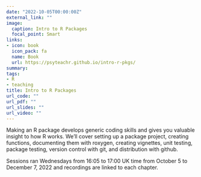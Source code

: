 ```yaml
---
date: "2022-10-05T00:00:00Z"
external_link: ""
image:
  caption: Intro to R Packages
  focal_point: Smart
links:
- icon: book
  icon_pack: fa
  name: Book
  url: https://psyteachr.github.io/intro-r-pkgs/
summary: 
tags:
- R
- teaching
title: Intro to R Packages
url_code: ""
url_pdf: ""
url_slides: ""
url_video: ""
---
```


Making an R package develops generic coding skills and gives you valuable insight to how R works. We’ll cover setting up a package project, creating functions, documenting them with roxygen, creating vignettes, unit testing, package testing, version control with git, and distribution with github.

Sessions ran Wednesdays from 16:05 to 17:00 UK time from October 5 to December 7, 2022 and recordings are linked to each chapter.

<!--
Register for free at [EventBrite](https://coding-club-packages.eventbrite.co.uk/) to help us keep organised and let us know a little bit about your experience. Space is unlimited, so don’t worry if you can’t make all of the dates. We’ll record the sessions and make them public ASAP so you can catch up if you miss the live session.
-->

